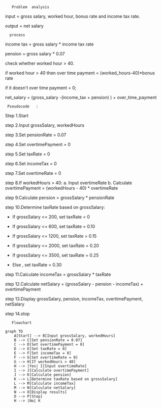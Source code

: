        Problem  analysis 

   input = gross salary, worked hour, bonus rate and income tax rate.
 
   output = net salary
   
      process   
   
   income tax  = gross salary * income tax rate
       
pension = gross salary * 0.07

check whether worked hour > 40.

 if worked hour > 40 then over time payment = (worked_hours-40)*bonus rate
           
if it doesn't over time payment = 0;
        
net_salary =  (gross_salary -(income_tax + pension) ) + over_time_payment

  
     Pseudocode   :

Step 1.Start

step 2.Input grossSalary, workedHours

step 3.Set pensionRate = 0.07

step 4.Set overtimePayment = 0

step 5.Set taxRate = 0

step 6.Set incomeTax = 0

step 7.Set overtimeRate = 0

step 8.If workedHours > 40: a. Input overtimeRate b. Calculate overtimePayment = (workedHours - 40) * overtimeRate

step 9.Calculate pension = grossSalary * pensionRate

step 10.Determine taxRate based on grossSalary:
  
  - If grossSalary <= 200, set taxRate = 0

  - If grossSalary <= 600, set taxRate = 0.10

  - If grossSalary <= 1200, set taxRate = 0.15
  
  - If grossSalary <= 2000, set taxRate = 0.20
  
  - If grossSalary <= 3500, set taxRate = 0.25

  -  Else , set taxRate = 0.30

step 11.Calculate incomeTax = grossSalary * taxRate

step 12.Calculate netSalary = (grossSalary - pension - incomeTax) + overtimePayment

step 13.Display grossSalary, pension, incomeTax, overtimePayment, netSalary

step 14.stop

       Flowchart
```mermaid
graph TD
    A[Start] --> B[Input grossSalary, workedHours]
    B --> C[Set pensionRate = 0.07]
    C --> D[Set overtimePayment = 0]
    D --> E[Set taxRate = 0]
    E --> F[Set incomeTax = 0]
    F --> G[Set overtimeRate = 0]
    G --> H[If workedHours > 40]
    H --> |Yes| I[Input overtimeRate]
    I --> J[Calculate overtimePayment]
    J --> K[Calculate pension]
    K --> L[Determine taxRate based on grossSalary]
    L --> M[Calculate incomeTax]
    M --> N[Calculate netSalary]
    N --> O[Display results]
    O --> P[Stop]
    H --> |No| K
```
